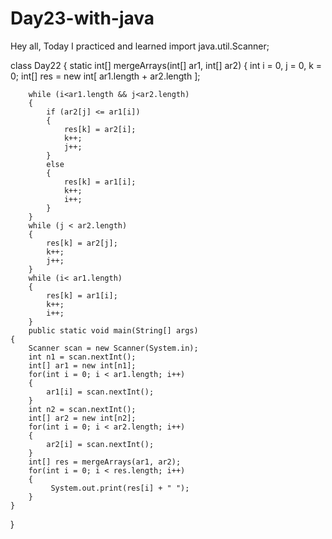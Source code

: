 # Day23-with-java

Hey all, Today I practiced and learned 
import java.util.Scanner;

class Day22 {
     static int[] mergeArrays(int[] ar1, int[] ar2)
     {
        int i = 0, j = 0, k = 0;
        int[] res = new int[ ar1.length + ar2.length ];
        
        while (i<ar1.length && j<ar2.length)
        {
            if (ar2[j] <= ar1[i])
            {
                res[k] = ar2[i];
                k++;
                j++;
            }
            else
            {
                res[k] = ar1[i];
                k++;
                i++;
            }
        }
        while (j < ar2.length) 
        {
            res[k] = ar2[j];
            k++;
            j++;
        }
        while (i< ar1.length)
        {
            res[k] = ar1[i];
            k++;
            i++;
        }
        public static void main(String[] args)
    {
        Scanner scan = new Scanner(System.in);
        int n1 = scan.nextInt();
        int[] ar1 = new int[n1];
        for(int i = 0; i < ar1.length; i++)
        {
            ar1[i] = scan.nextInt();
        }
        int n2 = scan.nextInt();
        int[] ar2 = new int[n2];
        for(int i = 0; i < ar2.length; i++)
        {
            ar2[i] = scan.nextInt();
        }
        int[] res = mergeArrays(ar1, ar2);
        for(int i = 0; i < res.length; i++)
        {
             System.out.print(res[i] + " ");
        }
    }
}



    

